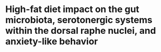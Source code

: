 # High-fat diet impact on the gut microbiota, serotonergic systems within the dorsal raphe nuclei, and anxiety-like behavior
 
